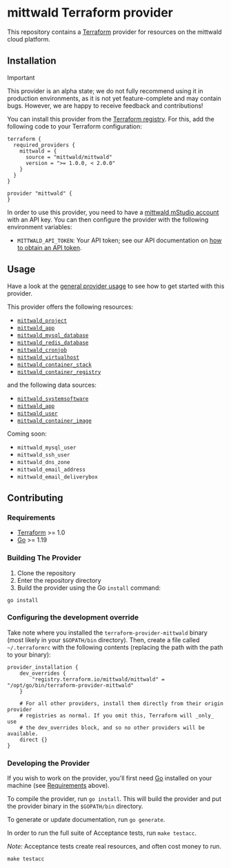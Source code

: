 # mittwald Terraform provider

This repository contains a [Terraform](https://www.terraform.io) provider for resources on the mittwald cloud platform. 

## Installation

> [!IMPORTANT]
> This provider is an alpha state; we do not fully recommend using it in production environments, as it is not yet feature-complete and may contain bugs. However, we are happy to receive feedback and contributions!

You can install this provider from the [Terraform registry](https://registry.terraform.io/providers/mittwald/mittwald/latest). For this, add the following code to your Terraform configuration:

```hcl
terraform {
  required_providers {
    mittwald = {
      source = "mittwald/mittwald"
      version = ">= 1.0.0, < 2.0.0"
    }
  }
}

provider "mittwald" {
}
```

In order to use this provider, you need to have a [mittwald mStudio account](https://studio.mittwald.de) with an API key. You can then configure the provider with the following environment variables:

- `MITTWALD_API_TOKEN`: Your API token; see our API documentation on [how to obtain an API token](https://developer.mittwald.de/docs/v2/api/intro/).

## Usage

Have a look at the [general provider usage](https://registry.terraform.io/providers/mittwald/mittwald/latest/docs) to see how to get started with this provider.

This provider offers the following resources:

- [`mittwald_project`](https://registry.terraform.io/providers/mittwald/mittwald/latest/docs/resources/project)
- [`mittwald_app`](https://registry.terraform.io/providers/mittwald/mittwald/latest/docs/resources/app)
- [`mittwald_mysql_database`](https://registry.terraform.io/providers/mittwald/mittwald/latest/docs/resources/mysql_database)
- [`mittwald_redis_database`](https://registry.terraform.io/providers/mittwald/mittwald/latest/docs/resources/redis_database)
- [`mittwald_cronjob`](https://registry.terraform.io/providers/mittwald/mittwald/latest/docs/resources/cronjob)
- [`mittwald_virtualhost`](https://registry.terraform.io/providers/mittwald/mittwald/latest/docs/resources/virtualhost)
- [`mittwald_container_stack`](https://registry.terraform.io/providers/mittwald/mittwald/latest/docs/resources/container_stack)
- [`mittwald_container_registry`](https://registry.terraform.io/providers/mittwald/mittwald/latest/docs/resources/container_registry)

and the following data sources:

- [`mittwald_systemsoftware`](https://registry.terraform.io/providers/mittwald/mittwald/latest/docs/data-sources/systemsoftware)
- [`mittwald_app`](https://registry.terraform.io/providers/mittwald/mittwald/latest/docs/data-sources/app)
- [`mittwald_user`](https://registry.terraform.io/providers/mittwald/mittwald/latest/docs/data-sources/user)
- [`mittwald_container_image`](https://registry.terraform.io/providers/mittwald/mittwald/latest/docs/data-sources/container_image)

Coming soon:

- `mittwald_mysql_user`
- `mittwald_ssh_user`
- `mittwald_dns_zone`
- `mittwald_email_address`
- `mittwald_email_deliverybox`

## Contributing

### Requirements

- [Terraform](https://developer.hashicorp.com/terraform/downloads) >= 1.0
- [Go](https://golang.org/doc/install) >= 1.19

### Building The Provider

1. Clone the repository
1. Enter the repository directory
1. Build the provider using the Go `install` command:

```shell
go install
```

### Configuring the development override

Take note where you installed the `terraform-provider-mittwald` binary (most likely in your `$GOPATH/bin` directory). Then, create a file called `~/.terraformrc` with the following contents (replacing the path with the path to your binary):

```
provider_installation {
    dev_overrides {
        "registry.terraform.io/mittwald/mittwald" = "/opt/go/bin/terraform-provider-mittwald"
    }

    # For all other providers, install them directly from their origin provider
    # registries as normal. If you omit this, Terraform will _only_ use
    # the dev_overrides block, and so no other providers will be available.
    direct {}
}
```

### Developing the Provider

If you wish to work on the provider, you'll first need [Go](http://www.golang.org) installed on your machine (see [Requirements](#requirements) above).

To compile the provider, run `go install`. This will build the provider and put the provider binary in the `$GOPATH/bin` directory.

To generate or update documentation, run `go generate`.

In order to run the full suite of Acceptance tests, run `make testacc`.

*Note:* Acceptance tests create real resources, and often cost money to run.

```shell
make testacc
```
